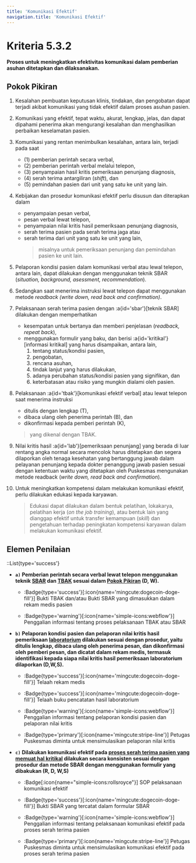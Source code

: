```yaml
---
title: 'Komunikasi Efektif'
navigation.title: 'Komunikasi Efektif'
---
```


# Kriteria 5.3.2 
**Proses untuk meningkatkan efektivitas komunikasi dalam pemberian asuhan ditetapkan dan dilaksanakan.**

## Pokok Pikiran 

1. Kesalahan pembuatan keputusan klinis, tindakan, dan pengobatan dapat terjadi akibat komunikasi yang tidak efektif dalam proses asuhan pasien. 

2. Komunikasi yang efektif, tepat waktu, akurat, lengkap, jelas, dan dapat dipahami penerima akan mengurangi kesalahan dan menghasilkan perbaikan keselamatan pasien. 

3. Komunikasi yang rentan menimbulkan kesalahan, antara lain, terjadi pada saat 
     - (1) pemberian perintah secara verbal, 
     - (2) pemberian perintah verbal melalui telepon, 
     - (3) penyampaian hasil kritis pemeriksaan penunjang diagnosis, 
     - (4) serah terima antargiliran (*shift*), dan 
     - (5) pemindahan pasien dari unit yang satu ke unit yang lain. 

4. Kebijakan dan prosedur komunikasi efektif perlu disusun dan diterapkan dalam 
     - penyampaian pesan verbal, 
     - pesan verbal lewat telepon, 
     - penyampaian nilai kritis hasil pemeriksaan penunjang diagnosis, 
     - serah terima pasien pada serah terima jaga  atau  
     - serah terima dari unit yang satu ke unit yang lain, 
       > misalnya untuk pemeriksaan penunjang dan pemindahan  pasien ke unit lain. 

5. Pelaporan  kondisi  pasien  dalam  komunikasi  verbal  atau  lewal  telepon,  antara  lain,  dapat  dilakukan  dengan menggunakan teknik SBAR (*situation, background, asessment, recommendation*). 

6. Sedangkan saat menerima instruksi lewat telepon dapat menggunakan metode *readback (write down, read back and confirmation)*. 

6. Pelaksanaan serah terima pasien dengan :a{id='sbar'}[teknik SBAR] dilakukan dengan memperhatikan 
   - kesempatan untuk bertanya dan memberi penjelasan (*readback, repeat back*), 
   - menggunakan formulir yang baku, dan berisi :a{id='kritikal'}[informasi kritikal] yang harus disampaikan, antara lain, 
      1. tentang status/kondisi pasien, 
      2. pengobatan, 
      3. rencana asuhan, 
      4. tindak lanjut yang harus dilakukan, 
      5. adanya perubahan status/kondisi pasien yang signifikan, dan 
      6. keterbatasan atau risiko yang mungkin dialami oleh pasien. 

7. Pelaksanaan :a{id='tbak'}[komunikasi efektif verbal]  atau  lewat  telepon  saat  menerima  instruksi  
   - ditulis   dengan lengkap (T), 
   - dibaca ulang oleh penerima perintah  (B),  dan 
   - dikonfirmasi kepada pemberi perintah (K), 
    > yang dikenal dengan TBAK. 

8. Nilai kritis hasil :a{id='lab'}[pemeriksaan penunjang]  yang  berada di luar rentang angka normal secara mencolok harus ditetapkan dan segera dilaporkan oleh tenaga kesehatan yang bertanggung jawab dalam pelayanan penunjang kepada dokter penanggung jawab pasien sesuai dengan ketentuan waktu yang ditetapkan oleh Puskesmas mengunakan metode readback (*write down, read back and confirmation*). 

9. Untuk meningkatkan kompetensi dalam melakukan komunikasi efektif, perlu dilakukan edukasi kepada karyawan. 
   > Edukasi dapat dilakukan dalam bentuk pelatihan, lokakarya, pelatihan kerja (*on the job training*), atau bentuk lain yang dianggap efektif untuk transfer kemampuan (*skill*) dan pengetahuan terhadap peningkatan kompetensi karyawan dalam melakukan komunikasi efektif. 

## Elemen Penilaian 
::List{type='success'}
- **``a)`` Pemberian perintah secara verbal lewat telepon menggunakan teknik [SBAR](#sbar) dan [TBAK](#tbak) sesuai dalam [Pokok Pikiran](#pokok-pikiran) (D, W).** 

  - :Badge{type='success'}[:icon{name='mingcute:dogecoin-doge-fill'}] Bukti TBAK dan/atau Bukti SBAR yang dimasukkan dalam rekam medis pasien 
 
  - :Badge{type='warning'}[:icon{name='simple-icons:webflow'}] Penggalian informasi tentang proses pelaksanaan TBAK atau SBAR 
 
- **``b)`` Pelaporan kondisi pasien dan pelaporan nilai kritis hasil pemeriksaan [laboratorium](#lab) dilakukan sesuai dengan prosedur, yaitu ditulis lengkap, dibaca ulang oleh penerima pesan, dan dikonfirmasi oleh pemberi pesan, dan dicatat dalam rekam medis, termasuk identifikasi kepada siapa nilai kritis hasil pemeriksaan laboratorium dilaporkan (D,W,S).**  

  - :Badge{type='success'}[:icon{name='mingcute:dogecoin-doge-fill'}] Telaah rekam medis 
  - :Badge{type='success'}[:icon{name='mingcute:dogecoin-doge-fill'}] Telaah buku pencatatan hasil laboratorium 
 
  - :Badge{type='warning'}[:icon{name='simple-icons:webflow'}] Penggalian informasi tentang pelaporan kondisi pasien dan pelaporan nilai kritis 
  - :Badge{type='primary'}[:icon{name='mingcute:stripe-line'}] Petugas Puskesmas diminta untuk mensimulasikan pelaporan nilai kritis 

- **``c)`` Dilakukan komunikasi efektif pada [proses serah terima pasien yang memuat hal kritikal](#kritikal) dilakukan secara konsisten sesuai dengan prosedur dan metode SBAR dengan menggunakan formulir yang dibakukan (R, D, W,S)**  

  - :Badge[:icon{name="simple-icons:rollsroyce"}] SOP pelaksanaan komunikasi efektif 
  - :Badge{type='success'}[:icon{name='mingcute:dogecoin-doge-fill'}] Bukti SBAR yang tercatat dalam formular SBAR 
 
  - :Badge{type='warning'}[:icon{name='simple-icons:webflow'}] Penggalian informasi tentang pelaksanaan komunikasi efektif pada proses serah terima pasien 
  - :Badge{type='primary'}[:icon{name='mingcute:stripe-line'}] Petugas Puskesmas diminta untuk mensimulasikan komunikasi efektif pada proses serah terima pasien 
 	
